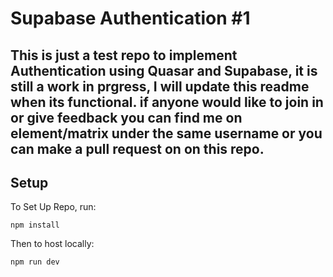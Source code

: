 # Supabase Authentication #1
This is just a test repo to implement Authentication using Quasar and Supabase, it is still a work in prgress, I will update this readme when its functional.
if anyone would like to join in or give feedback you can find me on element/matrix under the same username or you can make a pull request on on this repo.
----
## Setup

To Set Up Repo, run: 
```
npm install
```

Then to host locally:
```
npm run dev
```